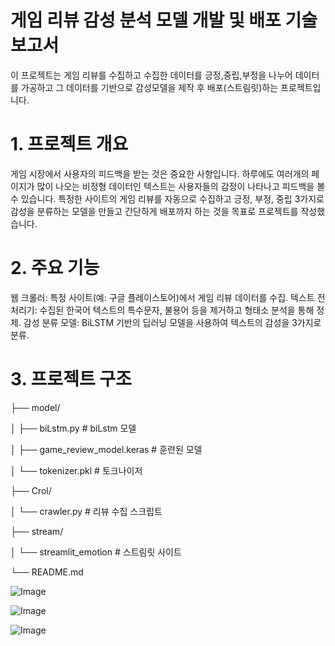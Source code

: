 # 게임 리뷰 감성 분석 모델 개발 및 배포 기술 보고서

이 프로젝트는 게임 리뷰를 수집하고 수집한 데이터를 긍정,중립,부정을 나누어 데이터를 가공하고 그 데이터를 기반으로
감성모델을 제작 후 배포(스트림릿)하는 프로젝트입니다.

# 1. 프로젝트 개요

게임 시장에서 사용자의 피드백을 받는 것은 중요한 사항입니다. 하루에도 여러개의 페이지가 많이 나오는 비정형 데이터인
텍스트는 사용자들의 감정이 나타나고 피드백을 볼수 있습니다. 특정한 사이트의 게임 리뷰를 자동으로 수집하고 긍정, 부정, 중립 3가지로
감성을 분류하는 모델을 만들고 간단하게 배포까지 하는 것을 목표로 프로젝트를 작성했습니다.

# 2. 주요 기능

웹 크롤러: 특정 사이트(예: 구글 플레이스토어)에서 게임 리뷰 데이터를 수집.
텍스트 전처리기: 수집된 한국어 텍스트의 특수문자, 불용어 등을 제거하고 형태소 분석을 통해 정제.
감성 분류 모델: BiLSTM 기반의 딥러닝 모델을 사용하여 텍스트의 감성을 3가지로 분류.

# 3. 프로젝트 구조

├── model/

│                 ├── biLstm.py               # biLstm 모델 

│                 ├── game_review_model.keras # 훈련된 모델

│                 └── tokenizer.pkl           # 토크나이저

├── Crol/

│                 └── crawler.py              # 리뷰 수집 스크립트

├── stream/

│                 └── streamlit_emotion       # 스트림릿 사이트

└── README.md 



![Image](https://github.com/user-attachments/assets/007b3ce1-85f3-4b18-8ff8-26b43319c03d)


![Image](https://github.com/user-attachments/assets/826a17b3-1f18-42e7-9024-958803490cac)


![Image](https://github.com/user-attachments/assets/8705377f-72ac-4704-a7e8-20f2a2c52ce1)
